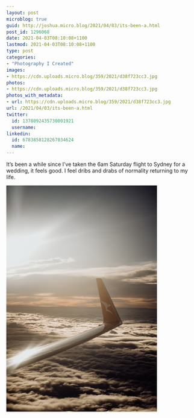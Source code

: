 ```yaml
---
layout: post
microblog: true
guid: http://joshua.micro.blog/2021/04/03/its-been-a.html
post_id: 1296068
date: 2021-04-03T08:10:08+1100
lastmod: 2021-04-03T08:10:08+1100
type: post
categories:
- "Photography I Created"
images:
- https://cdn.uploads.micro.blog/359/2021/d38f723cc3.jpg
photos:
- https://cdn.uploads.micro.blog/359/2021/d38f723cc3.jpg
photos_with_metadata:
- url: https://cdn.uploads.micro.blog/359/2021/d38f723cc3.jpg
url: /2021/04/03/its-been-a.html
twitter:
  id: 1378092435730001921
  username: 
linkedin:
  id: 6783858128267034624
  name: 
---
```

It’s been a while since I’ve taken the 6am Saturday flight to Sydney for a wedding, it feels good. I feel dribs and drabs of normality returning to my life.

<img src="uploads/2021/d38f723cc3.jpg" width="400" height="600" alt="" />
